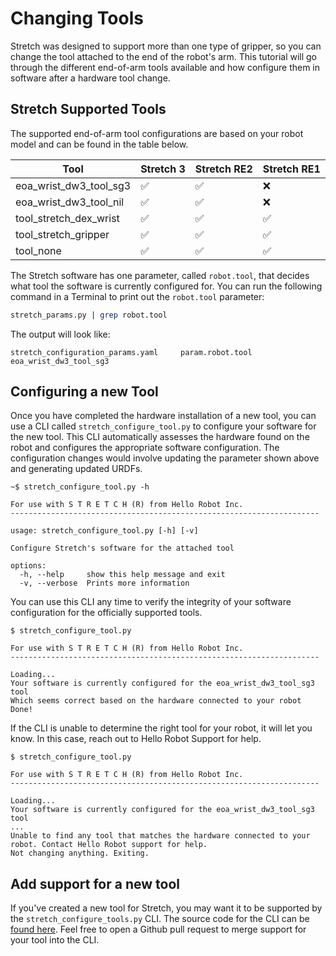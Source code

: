 # Changing Tools

Stretch was designed to support more than one type of gripper, so you can change the tool attached to the end of the robot's arm. This tutorial will go through the different end-of-arm tools available and how configure them in software after a hardware tool change.

## Stretch Supported Tools

The supported end-of-arm tool configurations are based on your robot model and can be found in the table below.


|  Tool 	                |   Stretch 3 	|   Stretch RE2 |   Stretch RE1 |
|--------	                |------------	|-------------  |------------   |  
|   eoa_wrist_dw3_tool_sg3	|   :white_check_mark:         |       :white_check_mark:        |       :x:        |
|   eoa_wrist_dw3_tool_nil	|   :white_check_mark:         |       :white_check_mark:        |       :x:        |
|   tool_stretch_dex_wrist	|   :white_check_mark:         |       :white_check_mark:        |        :white_check_mark:        |
|   tool_stretch_gripper	|   :white_check_mark:         |       :white_check_mark:        |        :white_check_mark:        |
|   tool_none	            |   :white_check_mark:         |       :white_check_mark:        |        :white_check_mark:        |

The Stretch software has one parameter, called `robot.tool`, that decides what tool the software is currently configured for. You can run the following command in a Terminal to print out the `robot.tool` parameter:
```{.bash .shell-prompt .copy}
stretch_params.py | grep robot.tool
```
The output will look like:
```
stretch_configuration_params.yaml     param.robot.tool     eoa_wrist_dw3_tool_sg3
```

## Configuring a new Tool

Once you have completed the hardware installation of a new tool, you can use a CLI called `stretch_configure_tool.py` to configure your software for the new tool. This CLI automatically assesses the hardware found on the robot and configures the appropriate software configuration. The configuration changes would involve updating the parameter shown above and generating updated URDFs.

```commandline
~$ stretch_configure_tool.py -h

For use with S T R E T C H (R) from Hello Robot Inc.
---------------------------------------------------------------------

usage: stretch_configure_tool.py [-h] [-v]

Configure Stretch's software for the attached tool

options:
  -h, --help     show this help message and exit
  -v, --verbose  Prints more information
```

You can use this CLI any time to verify the integrity of your software configuration for the officially supported tools.

```commandline
$ stretch_configure_tool.py

For use with S T R E T C H (R) from Hello Robot Inc.
---------------------------------------------------------------------

Loading...
Your software is currently configured for the eoa_wrist_dw3_tool_sg3 tool
Which seems correct based on the hardware connected to your robot
Done!
```

If the CLI is unable to determine the right tool for your robot, it will let you know. In this case, reach out to Hello Robot Support for help.

```commandline
$ stretch_configure_tool.py

For use with S T R E T C H (R) from Hello Robot Inc.
---------------------------------------------------------------------

Loading...
Your software is currently configured for the eoa_wrist_dw3_tool_sg3 tool
...
Unable to find any tool that matches the hardware connected to your robot. Contact Hello Robot support for help.
Not changing anything. Exiting.
```

## Add support for a new tool

If you've created a new tool for Stretch, you may want it to be supported by the `stretch_configure_tools.py` CLI. The source code for the CLI can be [found here](https://github.com/hello-robot/stretch_body/blob/master/tools/bin/stretch_configure_tool.py). Feel free to open a Github pull request to merge support for your tool into the CLI.
